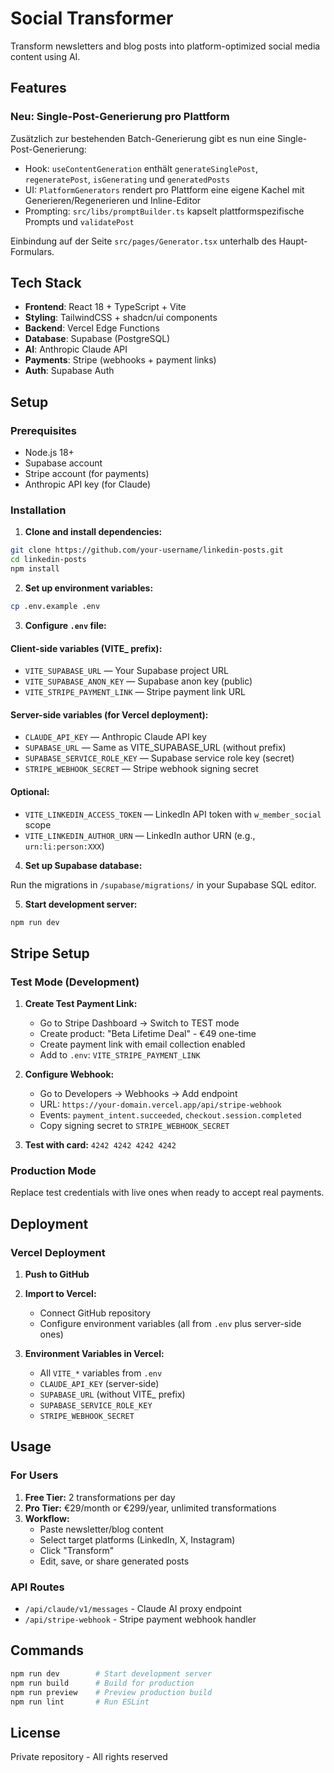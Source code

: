 # Social Transformer

Transform newsletters and blog posts into platform-optimized social media content using AI.

## Features


### Neu: Single-Post-Generierung pro Plattform

Zusätzlich zur bestehenden Batch-Generierung gibt es nun eine Single-Post-Generierung:

- Hook: `useContentGeneration` enthält `generateSinglePost`, `regeneratePost`, `isGenerating` und `generatedPosts`
- UI: `PlatformGenerators` rendert pro Plattform eine eigene Kachel mit Generieren/Regenerieren und Inline-Editor
- Prompting: `src/libs/promptBuilder.ts` kapselt plattformspezifische Prompts und `validatePost`

Einbindung auf der Seite `src/pages/Generator.tsx` unterhalb des Haupt-Formulars.

## Tech Stack

- **Frontend**: React 18 + TypeScript + Vite
- **Styling**: TailwindCSS + shadcn/ui components
- **Backend**: Vercel Edge Functions
- **Database**: Supabase (PostgreSQL)
- **AI**: Anthropic Claude API
- **Payments**: Stripe (webhooks + payment links)
- **Auth**: Supabase Auth

## Setup

### Prerequisites

- Node.js 18+
- Supabase account
- Stripe account (for payments)
- Anthropic API key (for Claude)

### Installation

1. **Clone and install dependencies:**
```bash
git clone https://github.com/your-username/linkedin-posts.git
cd linkedin-posts
npm install
```

2. **Set up environment variables:**
```bash
cp .env.example .env
```

3. **Configure `.env` file:**

#### Client-side variables (VITE_ prefix):
- `VITE_SUPABASE_URL` — Your Supabase project URL
- `VITE_SUPABASE_ANON_KEY` — Supabase anon key (public)
- `VITE_STRIPE_PAYMENT_LINK` — Stripe payment link URL

#### Server-side variables (for Vercel deployment):
- `CLAUDE_API_KEY` — Anthropic Claude API key
- `SUPABASE_URL` — Same as VITE_SUPABASE_URL (without prefix)
- `SUPABASE_SERVICE_ROLE_KEY` — Supabase service role key (secret)
- `STRIPE_WEBHOOK_SECRET` — Stripe webhook signing secret

#### Optional:
- `VITE_LINKEDIN_ACCESS_TOKEN` — LinkedIn API token with `w_member_social` scope
- `VITE_LINKEDIN_AUTHOR_URN` — LinkedIn author URN (e.g., `urn:li:person:XXX`)

4. **Set up Supabase database:**

Run the migrations in `/supabase/migrations/` in your Supabase SQL editor.

5. **Start development server:**
```bash
npm run dev
```

## Stripe Setup

### Test Mode (Development)

1. **Create Test Payment Link:**
   - Go to Stripe Dashboard → Switch to TEST mode
   - Create product: "Beta Lifetime Deal" - €49 one-time
   - Create payment link with email collection enabled
   - Add to `.env`: `VITE_STRIPE_PAYMENT_LINK`

2. **Configure Webhook:**
   - Go to Developers → Webhooks → Add endpoint
   - URL: `https://your-domain.vercel.app/api/stripe-webhook`
   - Events: `payment_intent.succeeded`, `checkout.session.completed`
   - Copy signing secret to `STRIPE_WEBHOOK_SECRET`

3. **Test with card:** `4242 4242 4242 4242`

### Production Mode

Replace test credentials with live ones when ready to accept real payments.

## Deployment

### Vercel Deployment

1. **Push to GitHub**

2. **Import to Vercel:**
   - Connect GitHub repository
   - Configure environment variables (all from `.env` plus server-side ones)

3. **Environment Variables in Vercel:**
   - All `VITE_*` variables from `.env`
   - `CLAUDE_API_KEY` (server-side)
   - `SUPABASE_URL` (without VITE_ prefix)
   - `SUPABASE_SERVICE_ROLE_KEY`
   - `STRIPE_WEBHOOK_SECRET`

## Usage

### For Users

1. **Free Tier:** 2 transformations per day
2. **Pro Tier:** €29/month or €299/year, unlimited transformations
3. **Workflow:**
   - Paste newsletter/blog content
   - Select target platforms (LinkedIn, X, Instagram)
   - Click "Transform"
   - Edit, save, or share generated posts

### API Routes

- `/api/claude/v1/messages` - Claude AI proxy endpoint
- `/api/stripe-webhook` - Stripe payment webhook handler

## Commands

```bash
npm run dev        # Start development server
npm run build      # Build for production
npm run preview    # Preview production build
npm run lint       # Run ESLint
```

## License

Private repository - All rights reserved
